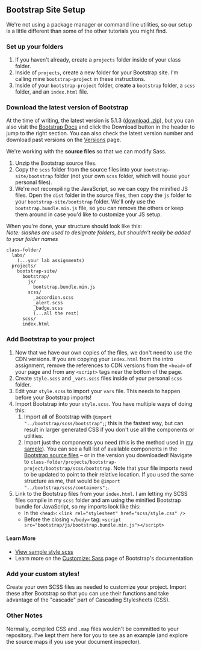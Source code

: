 ## Bootstrap Site Setup

We're not using a package manager or command line utilities, so our setup is a little different than some of the other tutorials you might find.

### Set up your folders

1. If you haven't already, create a `projects` folder inside of your class folder.
2. Inside of `projects`, create a new folder for your Bootstrap site. I'm calling mine `bootstrap-project` in these instructions.
3. Inside of your `bootstrap-project` folder, create a `bootstrap` folder, a `scss` folder, and an `index.html` file.

### Download the latest version of Bootstrap

At the time of writing, the latest version is 5.1.3 ([download .zip](https://github.com/twbs/bootstrap/archive/v5.1.3.zip)), but you can also visit the [Bootstrap Docs](https://getbootstrap.com/docs) and click the Download button in the header to jump to the right section. You can also check the latest version number and download past versions on the [Versions](https://getbootstrap.com/docs/versions/) page.

We're working with the **source files** so that we can modify Sass.

1. Unzip the Bootstrap source files.
2. Copy the `scss` folder from the source files into your `bootstrap-site/bootstrap` folder (not your own `scss` folder, which will house your personal files).
3. We're not recompiling the JavaScript, so we can copy the minified JS files. Open the `dist` folder in the source files, then copy the `js` folder to your `bootstrap-site/bootstrap` folder. We'll only use the `bootstrap.bundle.min.js` file, so you can remove the others or keep them around in case you'd like to customize your JS setup.

When you're done, your structure should look like this:  
_Note: slashes are used to designate folders, but shouldn't really be added to your folder names_

```
class-folder/
  labs/
    (...your lab assignments)
  projects/
    bootstrap-site/
      bootstrap/
        js/
          bootstrap.bundle.min.js
        scss/
          _accordion.scss
          _alert.scss
          _badge.scss
          (...all the rest)
      scss/
      index.html
```

### Add Bootstrap to your project

1. Now that we have our own copies of the files, we don't need to use the CDN versions. If you are copying your `index.html` from the intro assignment, remove the references to CDN versions from the `<head>` of your page and from any `<script>` tags near the bottom of the page.
2. Create `style.scss` and `_vars.scss` files inside of your personal `scss` folder.
3. Edit your `style.scss` to import your `vars` file. This needs to happen before your Bootstrap imports!
4. Import Bootstrap into your `style.scss`. You have multiple ways of doing this:
   1. Import all of Bootstrap with `@import "../bootstrap/scss/bootstrap";`; this is the fastest way, but can result in larger generated CSS if you don't use all the components or utilities.
   2. Import just the components you need (this is the method used in [my sample](https://github.com/blindingstars/web115/blob/master/projects/bootstrap-site/scss/style.scss)). You can see a full list of available components in the [Bootstrap source files](https://github.com/twbs/bootstrap/blob/main/scss/bootstrap.scss) – or in the version you downloaded! Navigate to `class-folder/projects/bootstrap-project/bootstrap/scss/bootstrap`. Note that your file imports need to be updated to point to their relative location. If you used the same structure as me, that would be `@import "../bootstrap/scss/containers";`.
5. Link to the Bootstrap files from your `index.html`. I am letting my SCSS files compile in my `scss` folder and am using the minified Bootstrap bundle for JavaScript, so my imports look like this:
   - In the `<head>`: `<link rel="stylesheet" href="scss/style.css" />`
   - Before the closing `</body>` tag: `<script src="bootstrap/js/bootstrap.bundle.min.js"></script>`

#### Learn More
- [View sample style.scss](https://github.com/blindingstars/web115/blob/master/projects/bootstrap-site/scss/style.scss)
- Learn more on the [Customize: Sass](https://getbootstrap.com/docs/5.0/customize/sass/) page of Bootstrap's documentation

### Add your custom styles!

Create your own SCSS files as needed to customize your project. Import these after Bootstrap so that you can use their functions and take advantage of the "cascade" part of Cascading Stylesheets (CSS).

### Other Notes

Normally, compiled CSS and `.map` files wouldn't be committed to your repository. I've kept them here for you to see as an example (and explore the source maps if you use your document inspector).